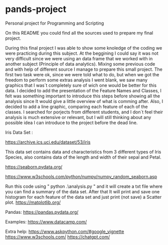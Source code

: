 # pands-project
Personal project for Programming and Scripting

On this README you could find all the sources used to prepare my final project.

During this final project I was able to show some knoledge of the coding we were practicing during this subject.
At the beggining I could say it was not very difficult since we were using an data frame that we worked with in another subject (Principle of data analytics).
Mixing some previous code and with help of different source I manage to prepare this small project.
The first two task were ok, since we were told what to do, but when we got the freedom to perform some extras analysis I went blank, we saw many graphics that I was´t completely sure of wich one would be better for this data.
I decided to add the presentation of the Feature Names and Classes, I felt was something important to introduce this steps before showing all the analysis since It would give a little overview of what is comming after.
Also, I decided to add a line graphic, comparing each feature of each of the classes.
I searched for porjects from different students, and I don´t feel their analysis is much extensive or relevant, but I will still thinking about any possible idea I can introduce to the project before the dead line.

Iris Data Set :

https://archive.ics.uci.edu/dataset/53/iris

This data set contains data and characteristics from 3 different types of Iris Species, also contains data of the length and width of their sepal and Petal.

https://seaborn.pydata.org/

https://www.w3schools.com/python/numpy/numpy_random_seaborn.asp

Run this code using " python .\analysis.py " and it will create a txt file where you can find a summary of the data set.
After that It will print and save one histogram for each feature of the data set and just print (not save) a Scatter plot.
https://matplotlib.org/

Pandas:
https://pandas.pydata.org/

Examples:
https://www.datacamp.com/

Extra help:
https://www.askpython.com/#google_vignette
https://www.w3schools.com/
https://chatgpt.com/